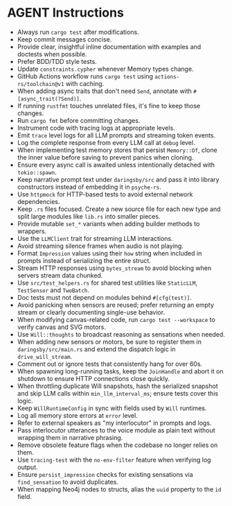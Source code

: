 # AGENT Instructions
- Always run `cargo test` after modifications.
- Keep commit messages concise.
- Provide clear, insightful inline documentation with examples and doctests when possible.
- Prefer BDD/TDD style tests.
- Update `constraints.cypher` whenever Memory types change.
- GitHub Actions workflow runs `cargo test` using `actions-rs/toolchain@v1` with caching.
- When adding async traits that don't need `Send`, annotate with `#[async_trait(?Send)]`.
- If running `rustfmt` touches unrelated files, it's fine to keep those changes.
- Run `cargo fmt` before committing changes.
- Instrument code with tracing logs at appropriate levels.
- Emit `trace` level logs for all LLM prompts and streaming token events.
- Log the complete response from every LLM call at `debug` level.
- When implementing test memory stores that persist `Memory::Of`, clone the inner
  value before saving to prevent panics when cloning.
- Ensure every async call is awaited unless intentionally detached with
  `tokio::spawn`.
- Keep narrative prompt text under `daringsby/src` and pass it into library
  constructors instead of embedding it in `psyche-rs`.
- Use `httpmock` for HTTP-based tests to avoid external network dependencies.
- Keep `.rs` files focused. Create a new source file for each new type and split
  large modules like `lib.rs` into smaller pieces.
- Provide mutable `set_*` variants when adding builder methods to wrappers.
- Use the `LLMClient` trait for streaming LLM interactions.
- Avoid streaming silence frames when audio is not playing.
- Format `Impression` values using their `how` string when included in prompts
  instead of serializing the entire struct.
- Stream HTTP responses using `bytes_stream` to avoid blocking when servers
    stream data chunked.
- Use `src/test_helpers.rs` for shared test utilities like `StaticLLM`,
  `TestSensor` and `TwoBatch`.
- Doc tests must not depend on modules behind `#[cfg(test)]`.
- Avoid panicking when sensors are reused; prefer returning an empty stream or
  clearly documenting single-use behavior.
- When modifying canvas-related code, run `cargo test --workspace` to verify
  canvas and SVG motors.
- Use `Will::thoughts` to broadcast reasoning as sensations when needed.
- When adding new sensors or motors, be sure to register them in `daringsby/src/main.rs`
  and extend the dispatch logic in `drive_will_stream`.
- Comment out or ignore tests that consistently hang for over 60s.
- When spawning long-running tasks, keep the `JoinHandle` and abort it on
  shutdown to ensure HTTP connections close quickly.
- When throttling duplicate Will snapshots, hash the serialized snapshot and
  skip LLM calls within `min_llm_interval_ms`; ensure tests cover this logic.
- Keep `WillRuntimeConfig` in sync with fields used by `Will` runtimes.
- Log all memory store errors at `error` level.
- Refer to external speakers as "my interlocutor" in prompts and logs.
- Pass interlocutor utterances to the voice module as plain text without
  wrapping them in narrative phrasing.
- Remove obsolete feature flags when the codebase no longer relies on them.
- Use `tracing-test` with the `no-env-filter` feature when verifying log output.
- Ensure `persist_impression` checks for existing sensations via `find_sensation` to avoid duplicates.
- When mapping Neo4j nodes to structs, alias the `uuid` property to the `id` field.
